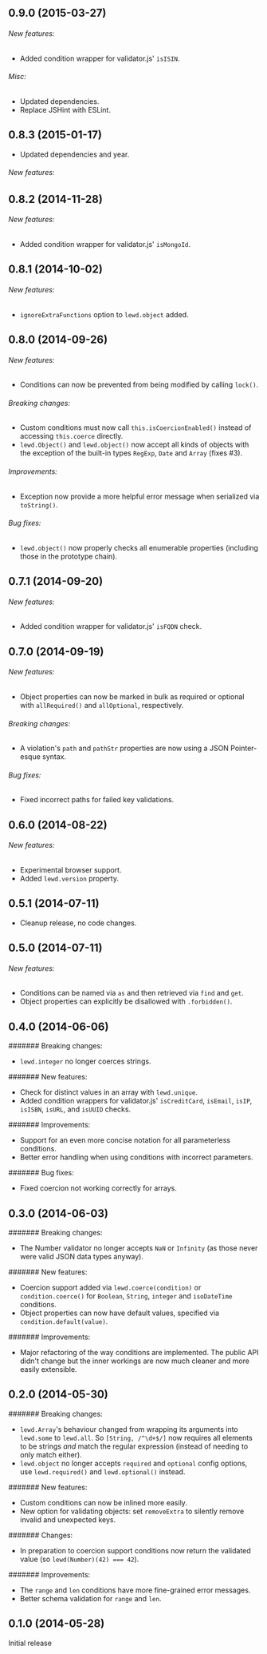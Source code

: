 ## 0.9.0 (2015-03-27)

###### New features:

 - Added condition wrapper for validator.js' `isISIN`.

###### Misc:

 - Updated dependencies.
 - Replace JSHint with ESLint.
 
## 0.8.3 (2015-01-17)

 - Updated dependencies and year.

###### New features:

## 0.8.2 (2014-11-28)

###### New features:

 - Added condition wrapper for validator.js' `isMongoId`.

## 0.8.1 (2014-10-02)

###### New features:

 - `ignoreExtraFunctions` option to `lewd.object` added.

## 0.8.0 (2014-09-26)

###### New features:

 - Conditions can now be prevented from being modified by calling `lock()`.
 
###### Breaking changes:

 - Custom conditions must now call `this.isCoercionEnabled()` instead of accessing `this.coerce` directly.
 - `lewd.Object()` and `lewd.object()` now accept all kinds of objects with the exception of the built-in types `RegExp`, `Date` and `Array` (fixes #3).

###### Improvements:

 - Exception now provide a more helpful error message when serialized via `toString()`.

###### Bug fixes:

 - `lewd.object()` now properly checks all enumerable properties (including those in the prototype chain). 

## 0.7.1 (2014-09-20)

###### New features:

 - Added condition wrapper for validator.js' `isFQDN` check. 

## 0.7.0 (2014-09-19)

###### New features:

 - Object properties can now be marked in bulk as required or optional with `allRequired()` and `allOptional`, respectively.
 
###### Breaking changes:

 - A violation's `path` and `pathStr` properties are now using a JSON Pointer-esque syntax.
 
###### Bug fixes:

 - Fixed incorrect paths for failed key validations.

## 0.6.0 (2014-08-22)

###### New features:

 - Experimental browser support.
 - Added `lewd.version` property.

## 0.5.1 (2014-07-11)

 - Cleanup release, no code changes.

## 0.5.0 (2014-07-11)

###### New features:

 - Conditions can be named via `as` and then retrieved via `find` and `get`.
 - Object properties can explicitly be disallowed with `.forbidden()`.

## 0.4.0 (2014-06-06)

####### Breaking changes:

 - `lewd.integer` no longer coerces strings.
 
####### New features:

 - Check for distinct values in an array with `lewd.unique`.
 - Added condition wrappers for validator.js' `isCreditCard`, `isEmail`, `isIP`, `isISBN`, `isURL`, and `isUUID` checks. 
 
####### Improvements:

 - Support for an even more concise notation for all parameterless conditions.
 - Better error handling when using conditions with incorrect parameters.
 
####### Bug fixes:

 - Fixed coercion not working correctly for arrays.

## 0.3.0 (2014-06-03)

####### Breaking changes:

 - The Number validator no longer accepts `NaN` or `Infinity` (as those never were valid JSON data types anyway).

####### New features:

 - Coercion support added via `lewd.coerce(condition)` or `condition.coerce()` for `Boolean`, `String`, `integer` and `isoDateTime` conditions.
 - Object properties can now have default values, specified via `condition.default(value)`.

####### Improvements:

 - Major refactoring of the way conditions are implemented. The public API didn't change but the inner workings are now much cleaner and more easily extensible.

## 0.2.0 (2014-05-30)

####### Breaking changes:

 - `lewd.Array`'s behaviour changed from wrapping its arguments into `lewd.some` to `lewd.all`. So `[String, /^\d+$/]` now requires all elements to be strings *and* match the regular expression (instead of needing to only match either).
 - `lewd.object` no longer accepts `required` and `optional` config options, use `lewd.required()` and `lewd.optional()` instead.
 
####### New features:

 - Custom conditions can now be inlined more easily.
 - New option for validating objects: set `removeExtra` to silently remove invalid and unexpected keys.

####### Changes:

 - In preparation to coercion support conditions now return the validated value (so `lewd(Number)(42) === 42`).

####### Improvements:

 - The `range` and `len` conditions have more fine-grained error messages.
 - Better schema validation for `range` and `len`.

## 0.1.0 (2014-05-28)

Initial release
